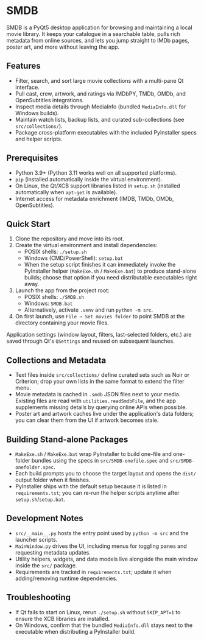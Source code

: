 # SMDB

SMDB is a PyQt5 desktop application for browsing and maintaining a local movie library. It keeps your catalogue in a searchable table, pulls rich metadata from online sources, and lets you jump straight to IMDb pages, poster art, and more without leaving the app.

## Features
- Filter, search, and sort large movie collections with a multi-pane Qt interface.
- Pull cast, crew, artwork, and ratings via IMDbPY, TMDb, OMDb, and OpenSubtitles integrations.
- Inspect media details through MediaInfo (bundled `MediaInfo.dll` for Windows builds).
- Maintain watch lists, backup lists, and curated sub-collections (see `src/collections/`).
- Package cross-platform executables with the included PyInstaller specs and helper scripts.

## Prerequisites
- Python 3.9+ (Python 3.11 works well on all supported platforms).
- `pip` (installed automatically inside the virtual environment).
- On Linux, the Qt/XCB support libraries listed in `setup.sh` (installed automatically when `apt-get` is available).
- Internet access for metadata enrichment (IMDB, TMDb, OMDb, OpenSubtitles).

## Quick Start
1. Clone the repository and move into its root.
2. Create the virtual environment and install dependencies:
   - POSIX shells: `./setup.sh`
   - Windows (CMD/PowerShell): `setup.bat`
   - When the setup script finishes it can immediately invoke the PyInstaller helper (`MakeExe.sh` / `MakeExe.bat`) to produce stand-alone builds; choose that option if you need distributable executables right away.
3. Launch the app from the project root:
   - POSIX shells: `./SMDB.sh`
   - Windows: `SMDB.bat`
   - Alternatively, activate `.venv` and run `python -m src`.
4. On first launch, use `File → Set movies folder` to point SMDB at the directory containing your movie files.

Application settings (window layout, filters, last-selected folders, etc.) are saved through Qt's `QSettings` and reused on subsequent launches.

## Collections and Metadata
- Text files inside `src/collections/` define curated sets such as Noir or Criterion; drop your own lists in the same format to extend the filter menu.
- Movie metadata is cached in `.smdb` JSON files next to your media. Existing files are read with `utilities.readSmdbFile`, and the app supplements missing details by querying online APIs when possible.
- Poster art and artwork caches live under the application's data folders; you can clear them from the UI if artwork becomes stale.

## Building Stand-alone Packages
- `MakeExe.sh` / `MakeExe.bat` wrap PyInstaller to build one-file and one-folder bundles using the specs in `src/SMDB-onefile.spec` and `src/SMDB-onefolder.spec`.
- Each build prompts you to choose the target layout and opens the `dist/` output folder when it finishes.
- PyInstaller ships with the default setup because it is listed in `requirements.txt`; you can re-run the helper scripts anytime after `setup.sh`/`setup.bat`.

## Development Notes
- `src/__main__.py` hosts the entry point used by `python -m src` and the launcher scripts.
- `MainWindow.py` drives the UI, including menus for toggling panes and requesting metadata updates.
- Utility helpers, widgets, and data models live alongside the main window inside the `src/` package.
- Requirements are tracked in `requirements.txt`; update it when adding/removing runtime dependencies.

## Troubleshooting
- If Qt fails to start on Linux, rerun `./setup.sh` without `SKIP_APT=1` to ensure the XCB libraries are installed.
- On Windows, confirm that the bundled `MediaInfo.dll` stays next to the executable when distributing a PyInstaller build.
